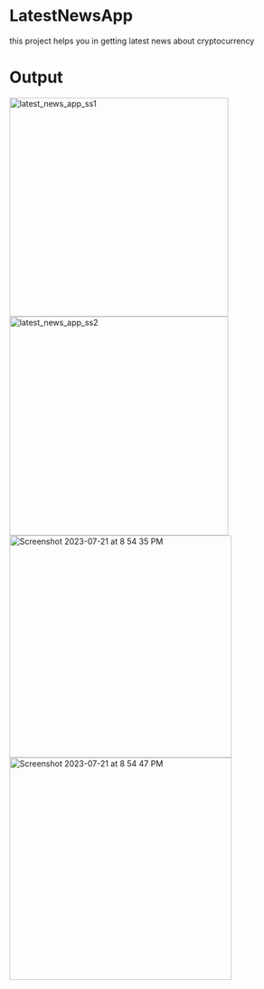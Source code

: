 # LatestNewsApp
this project helps you in getting latest news about cryptocurrency
# Output
<img width="387" alt="latest_news_app_ss1" src="https://github.com/Krunal-375/LatestNewsApp/assets/72144846/fc509b17-371c-48ad-8e7a-0b369fa8e5d6">
<img width="387" alt="latest_news_app_ss2" src="https://github.com/Krunal-375/LatestNewsApp/assets/72144846/277a5fe9-1ec0-4311-baa8-8f798521d18a">
<img width="393" alt="Screenshot 2023-07-21 at 8 54 35 PM" src="https://github.com/Krunal-375/LatestNewsApp/assets/72144846/79eb4f10-205d-4768-a1f4-c46fbc283c56">
<img width="393" alt="Screenshot 2023-07-21 at 8 54 47 PM" src="https://github.com/Krunal-375/LatestNewsApp/assets/72144846/f7ec8fbc-a021-4d50-9a73-007172a081e4">
